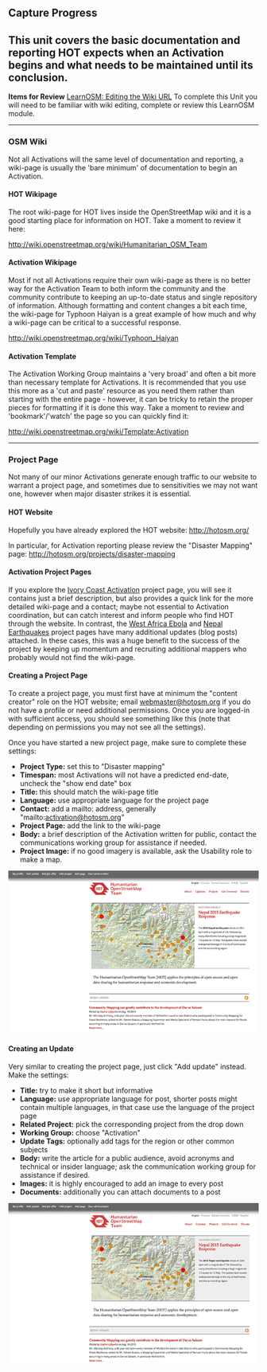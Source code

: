 ## Capture Progress
This unit covers the basic documentation and reporting HOT expects when an Activation begins and what needs to be maintained until its conclusion.
---
**Items for Review**
[LearnOSM: Editing the Wiki URL](http://learnosm.org/en/intermediate/editing-the-wiki/)
To complete this Unit you will need to be familiar with wiki editing, complete or review this LearnOSM module.

---

### OSM Wiki
Not all Activations will the same level of documentation and reporting, a wiki-page is usually the 'bare minimum' of documentation to begin an Activation.

#### HOT Wikipage
The root wiki-page for HOT lives inside the OpenStreetMap wiki and it is a good starting place for information on HOT. Take a moment to review it here:

http://wiki.openstreetmap.org/wiki/Humanitarian_OSM_Team

#### Activation Wikipage

Most if not all Activations require their own wiki-page as there is no better way for the Activation Team to both inform the community and the community contribute to keeping an up-to-date status and single repository of information. Although formatting and content changes a bit each time, the wiki-page for Typhoon Haiyan is a great example of how much and why a wiki-page can be critical to a successful response.

http://wiki.openstreetmap.org/wiki/Typhoon_Haiyan

#### Activation Template

The Activation Working Group maintains a 'very broad' and often a bit more than necessary template for Activations. It is recommended that you use this more as a 'cut and paste' resource as you need them rather than starting with the entire page - however, it can be tricky to retain the proper pieces for formatting if it is done this way. Take a moment to review and 'bookmark'/'watch' the page so you can quickly find it:

http://wiki.openstreetmap.org/wiki/Template:Activation

---
### Project Page

Not many of our minor Activations generate enough traffic to our website to warrant a project page, and sometimes due to sensitivities we may not want one, however when major disaster strikes it is essential.

#### HOT Website

Hopefully you have already explored the HOT website:
http://hotosm.org/

In particular, for Activation reporting please review the "Disaster Mapping" page:
http://hotosm.org/projects/disaster-mapping

#### Activation Project Pages

If you explore the [Ivory Coast Activation](http://hotosm.org/projects/c%C3%B4te-divoire-0) project page, you will see it contains just a brief description, but also provides a quick link for the more detailed wiki-page and a contact; maybe not essential to Activation coordination, but can catch interest and inform people who find HOT through the website. In contrast, the [West Africa Ebola](http://hotosm.org/projects/west_africa_ebola_epidemic) and [Nepal Earthquakes](http://hotosm.org/projects/nepal_2015_earthquake_response) project pages have many additional updates (blog posts) attached. In these cases, this was a huge benefit to the success of the project by keeping up momentum and recruiting additional mappers who probably would not find the wiki-page.

#### Creating a Project Page

To create a project page, you must first have at minimum the "content creator" role on the HOT website; email webmaster@hotosm.org if you do not have a profile or need additional permissions. Once you are logged-in with sufficient access, you should see something like this (note that depending on permissions you may not see all the settings). 

Once you have started a new project page, make sure to complete these settings:

* **Project Type:** set this to "Disaster mapping"
* **Timespan:** most Activations will not have a predicted end-date, uncheck the "show end date" box
* **Title:** this should match the wiki-page title
* **Language:** use appropriate language for the project page
* **Contact:** add a mailto: address, generally "mailto:activation@hotosm.org"
* **Project Page:** add the link to the wiki-page
* **Body:** a brief  description of the Activation written for public, contact the communications working group for assistance if needed.
* **Project Image:** if no good imagery is available, ask the Usability role to make a map. 

![](Project_animated.gif)

#### Creating an Update

Very similar to creating the project page, just click "Add update" instead. Make the settings:

* **Title:** try to make it short but informative
* **Language:** use appropriate language for post, shorter posts might contain multiple languages, in that case use the language of the project page
* **Related Project:** pick the corresponding project from the drop down
* **Working Group:** choose "Activation"
* **Update Tags:** optionally add tags for the region or other common subjects
* **Body:** write the article for a public audience, avoid acronyms and technical or insider language; ask the communication working group for assistance if desired.
* **Images:** it is highly encouraged to add an image to every post
* **Documents:** additionally you can attach documents to a post

![](UpdateAnimatedGIF.gif)